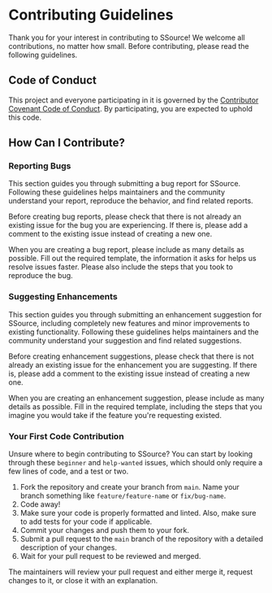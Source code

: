 # Contributing Guidelines

Thank you for your interest in contributing to SSource! We welcome all contributions, no matter how small. Before contributing, please read the following guidelines.

## Code of Conduct

This project and everyone participating in it is governed by the [Contributor Covenant Code of Conduct](CODE_OF_CONDUCT.md). By participating, you are expected to uphold this code.

## How Can I Contribute?

### Reporting Bugs

This section guides you through submitting a bug report for SSource. Following these guidelines helps maintainers and the community understand your report, reproduce the behavior, and find related reports.

Before creating bug reports, please check that there is not already an existing issue for the bug you are experiencing. If there is, please add a comment to the existing issue instead of creating a new one.

When you are creating a bug report, please include as many details as possible. Fill out the required template, the information it asks for helps us resolve issues faster. Please also include the steps that you took to reproduce the bug.

### Suggesting Enhancements

This section guides you through submitting an enhancement suggestion for SSource, including completely new features and minor improvements to existing functionality. Following these guidelines helps maintainers and the community understand your suggestion and find related suggestions.

Before creating enhancement suggestions, please check that there is not already an existing issue for the enhancement you are suggesting. If there is, please add a comment to the existing issue instead of creating a new one.

When you are creating an enhancement suggestion, please include as many details as possible. Fill in the required template, including the steps that you imagine you would take if the feature you're requesting existed.

### Your First Code Contribution

Unsure where to begin contributing to SSource? You can start by looking through these `beginner` and `help-wanted` issues, which should only require a few lines of code, and a test or two.

1. Fork the repository and create your branch from `main`. Name your branch something like `feature/feature-name` or `fix/bug-name`.
2. Code away!
3. Make sure your code is properly formatted and linted. Also, make sure to add tests for your code if applicable.
4. Commit your changes and push them to your fork.
5. Submit a pull request to the `main` branch of the repository with a detailed description of your changes.
6. Wait for your pull request to be reviewed and merged.

The maintainers will review your pull request and either merge it, request changes to it, or close it with an explanation.
